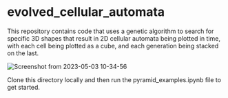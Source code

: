 # evolved_cellular_automata
This repository contains code that uses a genetic algorithm to search for specific 3D shapes that result in 2D cellular automata being plotted in time, with each cell being plotted as a cube, and each generation being stacked on the last.

![Screenshot from 2023-05-03 10-34-56](https://user-images.githubusercontent.com/116473896/235948423-7813173c-762e-4251-9305-3e7abe0cf45e.png)

Clone this directory locally and then run the pyramid_examples.ipynb file to get started.
